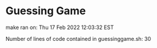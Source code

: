 # Guessing Game

make ran on:	Thu 17 Feb 2022 12:03:32 EST

Number of lines of code contained in guessinggame.sh:      30
